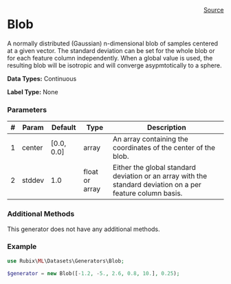 <span style="float:right;"><a href="https://github.com/RubixML/RubixML/blob/master/src/Datasets/Generators/Agglomerate.php">Source</a></span>

# Blob
A normally distributed (Gaussian) n-dimensional blob of samples centered at a given vector. The standard deviation can be set for the whole blob or for each feature column independently. When a global value is used, the resulting blob will be isotropic and will converge asypmtotically to a sphere.

**Data Types:** Continuous

**Label Type:** None

### Parameters
| # | Param | Default | Type | Description |
|---|---|---|---|---|
| 1 | center | [0.0, 0.0] | array | An array containing the coordinates of the center of the blob. |
| 2 | stddev | 1.0 | float or array | Either the global standard deviation or an array with the standard deviation on a per feature column basis. |

### Additional Methods
This generator does not have any additional methods.

### Example
```php
use Rubix\ML\Datasets\Generators\Blob;

$generator = new Blob([-1.2, -5., 2.6, 0.8, 10.], 0.25);
```